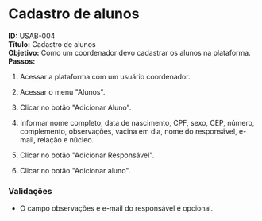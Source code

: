 # Cadastro de alunos
**ID:** USAB-004  
**Título:** Cadastro de alunos \
**Objetivo:** Como um coordenador devo cadastrar os alunos na plataforma.  
**Passos:**

1.  Acessar a plataforma com um usuário coordenador.
    
2.  Acessar o menu "Alunos".
    
3.  Clicar no botão "Adicionar Aluno".
    
4.  Informar nome completo, data de nascimento, CPF, sexo, CEP, número, complemento, observações, vacina em dia, nome do responsável, e-mail, relação e núcleo.

6. Clicar no botão "Adicionar Responsável".

7. Clicar no botão "Adicionar aluno".

 ### Validações    

-  O campo observações e e-mail do responsável é opcional.


